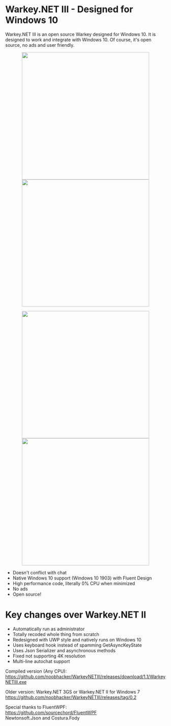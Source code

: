 # Warkey.NET III - Designed for Windows 10
Warkey.NET III is an open source Warkey designed for Windows 10. It is designed to work and integrate with Windows 10. Of course, it's open source, no ads and user friendly.

<p align="center">
  <img src="https://raw.githubusercontent.com/noobhacker/WarkeyNETIII/screenshots/0000000009.png" width="400"/>
  <img src="https://raw.githubusercontent.com/noobhacker/WarkeyNETIII/screenshots/0000000011.png" width="400"/>
</p>


<p align="center">
  <img src="https://raw.githubusercontent.com/noobhacker/WarkeyNETIII/screenshots/0000000012.png" width="400"/>
  <img src="https://raw.githubusercontent.com/noobhacker/WarkeyNETIII/screenshots/0000000013.png" width="400"/>
</p>

- Doesn't conflict with chat
- Native Windows 10 support (Windows 10 1903) with Fluent Design
- High performance code, literally 0% CPU when minimized
- No ads
- Open source!

# Key changes over Warkey.NET II
- Automatically run as administrator
- Totally recoded whole thing from scratch
- Redesigned with UWP style and natively runs on Windows 10 
- Uses keyboard hook instead of spamming GetAsyncKeyState
- Uses Json Serializer and asynchronous methods
- Fixed not supporting 4K resolution
- Multi-line autochat support

Compiled version (Any CPU):<br />
https://github.com/noobhacker/WarkeyNETIII/releases/download/1.1/WarkeyNETIII.exe

Older version:
Warkey.NET 3GS or Warkey.NET II for Windows 7<br />
https://github.com/noobhacker/WarkeyNETIII/releases/tag/0.2

Special thanks to FluentWPF: <br />
https://github.com/sourcechord/FluentWPF <br />
Newtonsoft.Json and Costura.Fody
